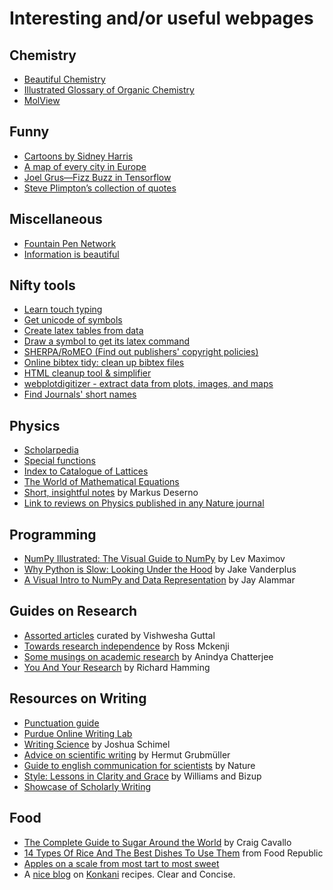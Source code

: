 # Interesting and/or useful webpages

## Chemistry

- [Beautiful Chemistry](https://www.beautifulchemistry.net/reaction/)
- [Illustrated Glossary of Organic Chemistry](https://www.chem.ucla.edu/~harding/IGOC/IGOC.html)
- [MolView](https://molview.org/)

## Funny

- [Cartoons by Sidney Harris](https://www.sciencecartoonsplus.com/index.php)
- [A map of every city in Europe](https://www.reddit.com/r/europe/comments/9m5spl/a_map_of_every_city_in_europe/)
- [Joel Grus—Fizz Buzz in Tensorflow](https://joelgrus.com/2016/05/23/fizz-buzz-in-tensorflow/)
- [Steve Plimpton’s collection of quotes](https://cs.sandia.gov/~sjplimp/quotes.html)

## Miscellaneous

- [Fountain Pen Network](https://www.fountainpennetwork.com/)
- [Information is beautiful](https://www.informationisbeautiful.net/)

## Nifty tools

- [Learn touch typing](https://www.typingclub.com/)
- [Get unicode of symbols](https://www.unicodeit.net/)
- [Create latex tables from data](https://www.tablesgenerator.com/)
- [Draw a symbol to get its latex command](https://detexify.kirelabs.org/classify.html)
- [SHERPA/RoMEO (Find out publishers' copyright policies)](https://www.sherpa.ac.uk/romeo/)
- [Online bibtex tidy: clean up bibtex files](https://flamingtempura.github.io/bibtex-tidy/)
- [HTML cleanup tool & simplifier](https://www.htmlwasher.com/)
- [webplotdigitizer - extract data from plots, images, and maps](https://automeris.io/WebPlotDigitizer/)
- [Find Journals' short names](https://www.ncbi.nlm.nih.gov/nlmcatalog/journals)

## Physics

- [Scholarpedia](https://www.scholarpedia.org/article/Main_Page)
- [Special functions](https://dlmf.nist.gov/)
- [Index to Catalogue of Lattices](https://www.math.rwth-aachen.de/~Gabriele.Nebe/LATTICES/)
- [The World of Mathematical Equations](https://eqworld.ipmnet.ru/)
- [Short, insightful notes](https://research.phys.cmu.edu/deserno/random-acts-of-knowledge/) by Markus Deserno
- [Link to reviews on Physics published in any Nature journal](https://www.nature.com/search?order=relevance&article_type=reviews%2Cprotocols&subject=physics)

## Programming

- [NumPy Illustrated: The Visual Guide to NumPy](https://betterprogramming.pub/numpy-illustrated-the-visual-guide-to-numpy-3b1d4976de1d) by Lev Maximov
- [Why Python is Slow: Looking Under the Hood](https://jakevdp.github.io/blog/2014/05/09/why-python-is-slow/) by Jake Vanderplus
- [A Visual Intro to NumPy and Data Representation](https://jalammar.github.io/visual-numpy/) by Jay Alammar

## Guides on Research

- [Assorted articles](https://teelabiisc.wordpress.com/professional-skills/) curated by Vishwesha Guttal
- [Towards research independence](https://condensedconcepts.blogspot.de/2011/09/towards-research-independence.html) by Ross Mckenji
- [Some musings on academic research](https://home.iitk.ac.in/~anindya/musing_on_academic_research.htm) by Anindya Chatterjee
- [You And Your Research](https://www.cs.virginia.edu/~robins/YouAndYourResearch.html) by Richard Hamming

## Resources on Writing

- [Punctuation guide](https://www.thepunctuationguide.com/)
- [Purdue Online Writing Lab](https://owl.purdue.edu/owl/purdue_owl.html)
- [Writing Science](https://global.oup.com/academic/product/writing-science-9780199760244?cc=de&lang=en&) by Joshua Schimel
- [Advice on scientific writing](https://www.mpinat.mpg.de/631838/guidelines_english.pdf) by Hermut Grubmüller
- [Guide to english communication for scientists](https://www.nature.com/scitable/ebooks/english-communication-for-scientists-14053993/contents/) by Nature
- [Style: Lessons in Clarity and Grace](https://en.wikipedia.org/wiki/Style:_Lessons_in_Clarity_and_Grace) by Williams and Bizup
- [Showcase of Scholarly Writing](https://www.hendrenwriting.com/showcase#)

## Food

- [The Complete Guide to Sugar Around the World](https://www.saveur.com/global-sugar-guide) by Craig Cavallo
- [14 Types Of Rice And The Best Dishes To Use Them](https://www.foodrepublic.com/2017/03/15/all-types-of-rice/) from Food Republic
- [Apples on a scale from most tart to most sweet](https://www.reddit.com/r/coolguides/comments/davkj5/apples_on_a_scale_from_most_tart_to_most_sweet/)
- A [nice blog](https://www.konkanirecipes.com/) on [Konkani](https://en.wikipedia.org/wiki/Konkan) recipes. Clear and Concise.
